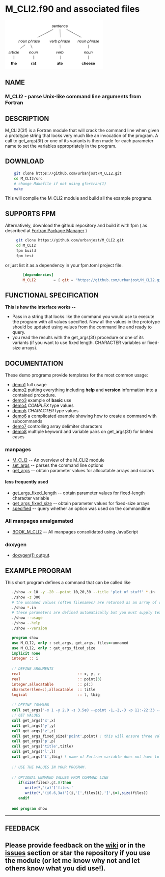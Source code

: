 # M_CLI2.f90 and associated files

![parse](docs/images/parse.png)

## NAME

### M_CLI2 - parse Unix-like command line arguments from Fortran

## DESCRIPTION

   M_CLI2(3f) is a Fortran module that will crack the command line when
   given a prototype string that looks very much like an invocation of
   the program. A call to get_args(3f) or one of its variants is then
   made for each parameter name to set the variables appropriately in
   the program.

## DOWNLOAD
   ```bash
       git clone https://github.com/urbanjost/M_CLI2.git
       cd M_CLI2/src
       # change Makefile if not using gfortran(1)
       make
   ```
   This will compile the M_CLI2 module and build all the example programs.

## SUPPORTS FPM

   Alternatively, download the github repository and build it with
   fpm ( as described at [Fortran Package Manager](https://github.com/fortran-lang/fpm) )

   ```bash
        git clone https://github.com/urbanjost/M_CLI2.git
        cd M_CLI2
        fpm build
        fpm test
   ```

   or just list it as a dependency in your fpm.toml project file.

```toml
        [dependencies]
        M_CLI2        = { git = "https://github.com/urbanjost/M_CLI2.git" }
```

## FUNCTIONAL SPECIFICATION

**This is how the interface works --**

* Pass in a string that looks like the command you would use to execute the program with all values specified.
  Now all the values in the prototype should be updated using values from the command line and ready to query.
* you read the results with the get_args(3f) procedure or one of its variants (if you want to use fixed length.
  CHARACTER variables or fixed-size arrays).


## DOCUMENTATION
These demo programs provide templates for the most common usage:

- [demo1](PROGRAMS/demo1/demo1.f90) full usage
- [demo2](PROGRAMS/demo2/demo2.f90) putting everything including **help** and **version** information into a contained procedure.
- [demo3](PROGRAMS/demo3/demo3.f90) example of **basic** use
- [demo4](PROGRAMS/demo4/demo4.f90) _COMPLEX_ type values
- [demo5](PROGRAMS/demo5/demo5.f90) _CHARACTER_ type values
- [demo6](PROGRAMS/demo6/demo6.f90) a complicated example showing how to create a command with subcommands
- [demo7](PROGRAMS/demo7/demo7.f90) controlling array delimiter characters
- [demo8](PROGRAMS/demo8/demo8.f90) multiple keyword and variable pairs on get_args(3f) for limited cases

### manpages
- [M_CLI2](https://urbanjost.github.io/M_CLI2/M_CLI2.3m_cli2.html)  -- An overview of the M_CLI2 module
- [set_args](https://urbanjost.github.io/M_CLI2/set_args.3m_cli2.html)  -- parses the command line options
- [get_args](https://urbanjost.github.io/M_CLI2/get_args.3m_cli2.html)  -- obtain parameter values for allocatable arrays and scalars
#### less frequently used 
- [get_args_fixed_length](https://urbanjost.github.io/M_CLI2/get_args_fixed_length.3m_cli2.html)  -- obtain parameter values for fixed-length character variable
- [get_args_fixed_size](https://urbanjost.github.io/M_CLI2/get_args_fixed_size.3m_cli2.html)  -- obtain parameter values for fixed-size arrays
- [specified](https://urbanjost.github.io/M_CLI2/specified.3m_cli2.html)  -- query whether an option was used on the commandline


### All manpages amalgamated
- [BOOK_M_CLI2](https://urbanjost.github.io/M_CLI2/BOOK_M_CLI2.html) -- All manpages consolidated using JavaScript

### doxygen

- [doxygen(1) output](https://urbanjost.github.io/M_CLI2/doxygen_out/html/index.html).

## EXAMPLE PROGRAM

This short program defines a command that can be called like

```bash
   ./show -x 10 -y -20 --point 10,20,30 --title 'plot of stuff' *.in
   ./show -z 300
   # the unnamed values (often filenames) are returned as an array of strings
   ./show *.in
   # these parameters are defined automatically but you must supply text for --version to be useful.
   ./show --usage
   ./show --help
   ./show --version
```

```fortran
   program show
   use M_CLI2, only : set_args, get_args, files=>unnamed
   use M_CLI2, only : get_args_fixed_size
   implicit none
   integer :: i

   !! DEFINE ARGUMENTS
   real                          :: x, y, z
   real                          :: point(3)
   integer,allocatable           :: p(:)
   character(len=:),allocatable  :: title
   logical                       :: l, lbig

   !! DEFINE COMMAND
   call set_args('-x 1 -y 2.0 -z 3.5e0 --point -1,-2,-3 -p 11:-22:33 --title "my title" -l F -L F')
   !! GET VALUES
   call get_args('x',x)
   call get_args('y',y)
   call get_args('z',z)
   call get_args_fixed_size('point',point) ! this will ensure three values are specified
   call get_args('p',p)
   call get_args('title',title)
   call get_args('l',l)
   call get_args('L',lbig) ! name of Fortran variable does not have to be the same

   !! USE THE VALUES IN YOUR PROGRAM.

   !! OPTIONAL UNNAMED VALUES FROM COMMAND LINE
      if(size(files).gt.0)then
         write(*,'(a)')'files:'
         write(*,'(i6.6,3a)')(i,'[',files(i),']',i=1,size(files))
      endif

   end program show
```

-------
## FEEDBACK

   Please provide feedback on the
   [wiki](https://github.com/urbanjost/M_CLI2/wiki) or in the
   [__issues__](https://github.com/urbanjost/M_CLI2/issues)
   section or star the repository if you use the module (or let me know
   why not and let others know what you did use!).
-------
